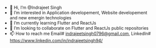 - 👋 Hi, I’m @Indrajeet Singh
- 👀 I’m interested in Application developement, Website developement and new emergin technologies
- 🌱 I’m currently learning Flutter and ReactJs
- 💞️ I’m looking to collaborate on Flutter and ReactJs public repositories
- 📫 How to reach me Email# indrajeetsingh0796@gmail.com, LinkedIn# https://www.linkedin.com/in/indrajeetsingh94/

<!---
IndrajeetS/IndrajeetS is a ✨ special ✨ repository because its `README.md` (this file) appears on your GitHub profile.
You can click the Preview link to take a look at your changes.
--->
